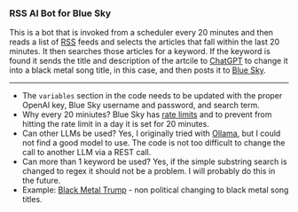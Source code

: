 ### RSS AI Bot for Blue Sky

This is a bot that is invoked from a scheduler every 20 minutes and then reads a list of [RSS](https://rss.com/blog/how-do-rss-feeds-work/) feeds and selects the articles that fall within the last 20 minutes.  It then searches those articles for a keyword.  If the keyword is found it sends the title and description of the artcile to [ChatGPT](https://chatgpt.com) to change it into a black metal song title, in this case, and then posts it to [Blue Sky](https://bsky.app).  

---

- The `variables` section in the code needs to be updated with the proper OpenAI key, Blue Sky username and password, and search term.
- Why every 20 miniutes?  Blue Sky has [rate limits](https://docs.bsky.app/blog/rate-limits-pds-v3) and to prevent from hitting the rate limit in a day it is set for 20 minutes.
- Can other LLMs be used?  Yes, I originally tried with [Ollama](https://ollama.com), but I could not find a good model to use.  The code is not too difficult to change the call to another LLM via a REST call.
- Can more than 1 keyword be used? Yes, if the simple substring search is changed to regex it should not be a problem.  I will probably do this in the future.
- Example: [Black Metal Trump](https://bsky.app/profile/blackmetaltrump.bsky.social) - non political changing to black metal song titles.

